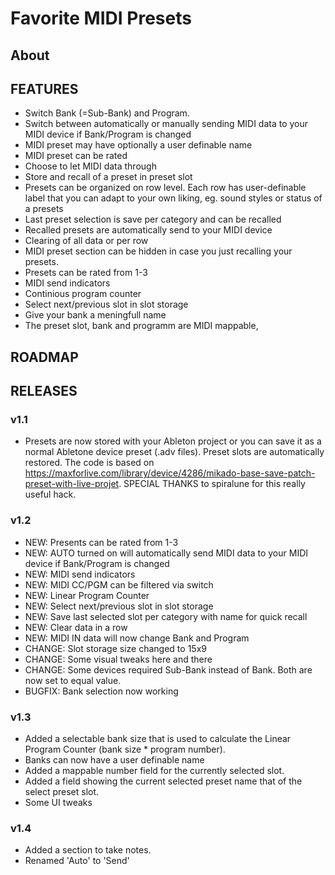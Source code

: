# Favorite MIDI Presets
## About



## FEATURES
- Switch Bank (=Sub-Bank) and Program.
- Switch between automatically or manually sending MIDI data to your MIDI device if Bank/Program is changed
- MIDI preset may have optionally a user definable name
- MIDI preset can be rated
- Choose to let MIDI data through
- Store and recall of a preset in preset slot
- Presets can be organized on row level. Each row has user-definable label that you can adapt to your own liking, eg. sound styles or status of a presets
- Last preset selection is save per category and can be recalled
- Recalled presets are automatically send to your MIDI device
- Clearing of all data or per row
- MIDI preset section can be hidden in case you just recalling your presets.
- Presets can be rated from 1-3
- MIDI send indicators
- Continious program counter
- Select next/previous slot in slot storage
- Give your bank a meningfull name
- The preset slot, bank and programm are MIDI mappable,

## ROADMAP



## RELEASES

### v1.1
- Presets are now stored with your Ableton project or you can save it as a normal Abletone device preset (.adv files). Preset slots are automatically restored.
The code is based on https://maxforlive.com/library/device/4286/mikado-base-save-patch-preset-with-live-projet. SPECIAL THANKS to spiralune for this really useful hack.

### v1.2
- NEW: Presents can be rated from 1-3
- NEW: AUTO turned on will automatically send MIDI data to your MIDI device if Bank/Program is changed
- NEW: MIDI send indicators
- NEW: MIDI CC/PGM can be filtered via switch
- NEW: Linear Program Counter
- NEW: Select next/previous slot in slot storage
- NEW: Save last selected slot per category with name for quick recall
- NEW: Clear data in a row
- NEW: MIDI IN data will now change Bank and Program
- CHANGE: Slot storage size changed to 15x9
- CHANGE: Some visual tweaks here and there
- CHANGE: Some devices required Sub-Bank instead of Bank. Both are now set to equal value. 
- BUGFIX: Bank selection now working

### v1.3
- Added a selectable bank size that is used to calculate the Linear Program Counter (bank size * program number).
- Banks can now have a user definable name
- Added a mappable number field for the currently selected slot.
- Added a field showing the current selected preset name that of the select preset slot.
- Some UI tweaks

### v1.4
- Added a section to take notes. 
- Renamed 'Auto' to 'Send'
